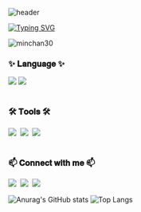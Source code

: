 ![header](https://capsule-render.vercel.app/api?type=waving&color=999999&height=180&section=header&text=MinChan&fontColor=ffffff&fontSize=70&fontAlign=50&fontAlignY=40)

[![Typing SVG](https://readme-typing-svg.demolab.com?font=Kalam&size=35&pause=3000&color=999999&center=true&vCenter=true&repeat=true&random=false&width=435&lines=Hi+there%2C+I'm+minchan;Nice+to+meet+you)](https://git.io/typing-svg)

<p align="left"> <img src="https://komarev.com/ghpvc/?username=minchan30&label=Profile%20views&color=0e75b6&style=flat" alt="minchan30" /> </p>

<h3 align="left">✨ 𝐋𝐚𝐧𝐠𝐮𝐚𝐠𝐞 ✨</h3> 
<div align="left">
<img src="https://img.shields.io/badge/python-3670A0?style=for-the-badge&logo=python&logoColor=ffdd54" /> <img src="https://img.shields.io/badge/html5-E34F26.svg?style=for-the-badge&logo=html5&logoColor=white">
</div>

<br>

<h3 align="left">🛠 𝐓𝐨𝐨𝐥𝐬 🛠</h3>
<div align="left">
<img src="https://img.shields.io/badge/github-181717.svg?style=for-the-badge&logo=github&logoColor=white" />&nbsp
<img src="https://img.shields.io/badge/Notion-F3F3F3.svg?style=for-the-badge&logo=notion&logoColor=black" />&nbsp
<img src="https://img.shields.io/badge/VSCodeStudio-2C2C32.svg?style=for-the-badge&logo=visual-studio-code&logoColor=22ABF3" />&nbsp
</div>

<br>

<h3 align="left">📫 𝐂𝐨𝐧𝐧𝐞𝐜𝐭 𝐰𝐢𝐭𝐡 𝐦𝐞 📫</h3>
<p align="left">
<a src="https://velog.io/@minchan30"> <img src="https://img.shields.io/badge/Velog-1EBC8F?style=for-the-badge&logo=velog&logoColor=white" />&nbsp
<a src="goalie0901@gmail.com"> <img src="https://img.shields.io/badge/goalie0901@gmail.com-D14836?style=for-the-badge&logo=gmail&logoColor=white" />&nbsp
<a src="https://www.instagram.com/min_.ch30/"> <img src="https://img.shields.io/badge/minchan-E4405F?style=for-the-badge&logo=instagram&logoColor=white" />&nbsp
</div>

<br>
                                                                                                                                                                                                                              
![Anurag's GitHub stats](https://github-readme-stats.vercel.app/api?username=minchan30&show_icons=true&theme=swift) ![Top Langs](https://github-readme-stats.vercel.app/api/top-langs/?username=minchan30&show_icons=true&theme=swift)
